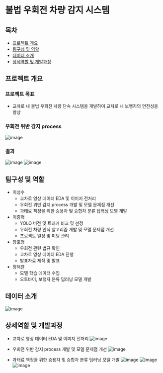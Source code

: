 # 불법 우회전 차량 감지 시스템
## 목차
* [프로젝트 개요](#프로젝트-개요)
* [팀구성 및 역할](#팀구성-및-역할)
* [데이터 소개](#데이터-소개)
* [상세역할 및 개발과정](#상세역할-및-개발과정)
## 프로젝트 개요
### 프로젝트 목표
* 교차로 내 불법 우회전 차량 단속 시스템을 개발하여 교차로 내 보행자의 안전성을 향상
### 우회전 위반 감지 process
![image](https://github.com/justdoit93/illegal_right_turn_detection/assets/129941418/589c908d-2cf9-465c-9c57-17cfdb4ee46e)
### 결과
![image](https://github.com/justdoit93/illegal_right_turn_detection/assets/129941418/8eab4f01-a2d1-4764-b9f9-10e416121fa1)
![image](https://github.com/justdoit93/illegal_right_turn_detection/assets/129941418/1ae83121-4906-4113-b5c6-3d837e211db7)
## 팀구성 및 역할
* 이성수
  * 교차로 영상 데이터 EDA 및 이미지 전처리
  * 우회전 위반 감지 process 개발 및 모델 문제점 개선
  * 과태료 책정을 위한 승용차 및 승합차 분류 딥러닝 모델 개발
* 이종혁
  * YOLO 버전 및 트래커 비교 및 선정
  * 우회전 차량 인식 알고리즘 개발 및 모델 문제점 개선
  * 프로젝트 일정 및 미팅 관리
* 장호정
  * 우회전 관련 법규 확인
  * 교차로 영상 데이터 EDA 진행
  * 발표자료 제작 및 발표
* 정해찬
  * 모델 학습 데이터 수집
  * 오토바이, 보행자 분류 딥러닝 모델 개발
## 데이터 소개
![image](https://github.com/justdoit93/illegal_right_turn_detection/assets/129941418/a9ccd225-c147-4b10-9ac6-f8b160de3caf)
## 상세역할 및 개발과정
* 교차로 영상 데이터 EDA 및 이미지 전처리
![image](https://github.com/justdoit93/illegal_right_turn_detection/assets/129941418/7158f7f3-11ca-4fcd-985a-b7820801dfea)

* 우회전 위반 감지 process 개발 및 모델 문제점 개선
![image](https://github.com/justdoit93/illegal_right_turn_detection/assets/129941418/5d50c539-7ef9-4aaf-8ee8-9e44582e2c2d)

 
* 과태료 책정을 위한 승용차 및 승합차 분류 딥러닝 모델 개발
![image](https://github.com/justdoit93/illegal_right_turn_detection/assets/129941418/32b6ce51-0a98-487d-9168-c1a9ec91d004)
![image](https://github.com/justdoit93/illegal_right_turn_detection/assets/129941418/2bfd4edb-789a-482c-8e42-af6a49ab695d)
![image](https://github.com/justdoit93/illegal_right_turn_detection/assets/129941418/930810c7-479d-4003-b5e1-6f2d5106947f)

